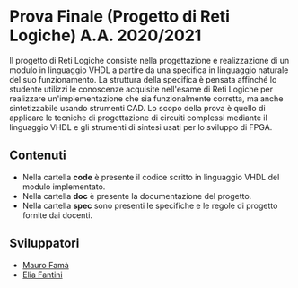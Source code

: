 # Prova Finale (Progetto di Reti Logiche) A.A. 2020/2021

Il progetto di Reti Logiche consiste nella progettazione e realizzazione di un modulo in linguaggio VHDL a partire da una specifica in linguaggio naturale del suo funzionamento.
La struttura della specifica è pensata affinché lo studente utilizzi le conoscenze acquisite nell'esame di Reti Logiche per realizzare un'implementazione che sia funzionalmente  corretta, ma anche sintetizzabile usando strumenti CAD.
Lo scopo della prova è quello di applicare le tecniche di progettazione di circuiti complessi mediante il linguaggio VHDL e gli strumenti di sintesi usati per lo sviluppo di FPGA.

## Contenuti
* Nella cartella **code** è presente il codice scritto in linguaggio VHDL del modulo implementato.
* Nella cartella **doc** è presente la documentazione del progetto.
* Nella cartella **spec** sono presenti le specifiche e le regole di progetto fornite dai docenti.

## Sviluppatori
* [Mauro Famà](https://github.com/maurofama99)
* [Elia Fantini](https://github.com/EliaFantini)
